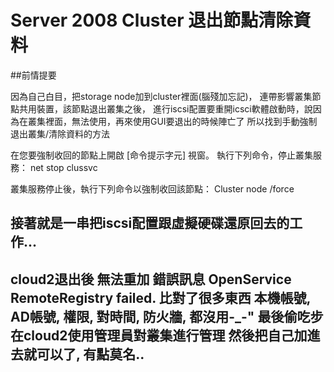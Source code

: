 # Server 2008 Cluster 退出節點清除資料

##前情提要

因為自己白目，把storage node加到cluster裡面(腦殘加忘記)，
連帶影響叢集節點共用裝置，該節點退出叢集之後，
進行iscsi配置要重開icsci軟體啟動時，說因為在叢集裡面，無法使用，再來使用GUI要退出的時候陣亡了 
所以找到手動強制退出叢集/清除資料的方法

在您要強制收回的節點上開啟 [命令提示字元] 視窗。
執行下列命令，停止叢集服務：
net stop clussvc

叢集服務停止後，執行下列命令以強制收回該節點：
Cluster <ClusterName> node <NodeName> /force

接著就是一串把iscsi配置跟虛擬硬碟還原回去的工作...
--
cloud2退出後 無法重加 錯誤訊息
OpenService RemoteRegistry failed.
比對了很多東西
本機帳號, AD帳號, 權限, 對時間, 防火牆, 都沒用-_-"
最後偷吃步 在cloud2使用管理員對叢集進行管理
然後把自己加進去就可以了, 有點莫名..
--